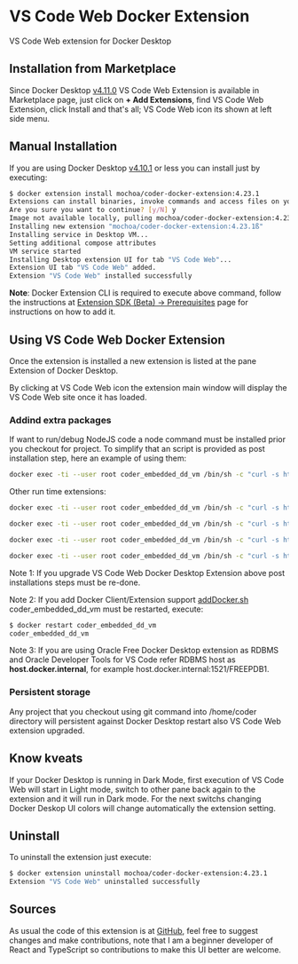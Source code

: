 # VS Code Web Docker Extension

VS Code Web extension for Docker Desktop

## Installation from Marketplace

Since Docker Desktop [v4.11.0](https://docs.docker.com/desktop/release-notes/#docker-desktop-4110) VS Code Web Extension is available in Marketplace page, just click on **+ Add Extensions**, find VS Code Web Extension, click Install and that's all; VS Code Web icon its shown at left side menu.

## Manual Installation

If you are using Docker Desktop [v4.10.1](https://docs.docker.com/desktop/release-notes/#docker-desktop-4101) or less  you can install just by executing:

```bash
$ docker extension install mochoa/coder-docker-extension:4.23.1
Extensions can install binaries, invoke commands and access files on your machine.
Are you sure you want to continue? [y/N] y
Image not available locally, pulling mochoa/coder-docker-extension:4.23.1...
Installing new extension "mochoa/coder-docker-extension:4.23.1ß"
Installing service in Desktop VM...
Setting additional compose attributes
VM service started
Installing Desktop extension UI for tab "VS Code Web"...
Extension UI tab "VS Code Web" added.
Extension "VS Code Web" installed successfully
```

**Note**: Docker Extension CLI is required to execute above command, follow the instructions at [Extension SDK (Beta) -> Prerequisites](https://docs.docker.com/desktop/extensions-sdk/#prerequisites) page for instructions on how to add it.

## Using VS Code Web Docker Extension

Once the extension is installed a new extension is listed at the pane Extension of Docker Desktop.

By clicking at VS Code Web icon the extension main window will display the VS Code Web site once it has loaded.

### Addind extra packages

If want to run/debug NodeJS code a node command must be installed prior you checkout for project.
To simplify that an script is provided as post installation step, here an example of using them:

```bash
docker exec -ti --user root coder_embedded_dd_vm /bin/sh -c "curl -s https://raw.githubusercontent.com/marcelo-ochoa/coder-docker-extension/main/addNodeJS.sh | bash"
```

Other run time extensions:

```bash
docker exec -ti --user root coder_embedded_dd_vm /bin/sh -c "curl -s https://raw.githubusercontent.com/marcelo-ochoa/coder-docker-extension/main/addDocker.sh | bash"
```

```bash
docker exec -ti --user root coder_embedded_dd_vm /bin/sh -c "curl -s https://raw.githubusercontent.com/marcelo-ochoa/coder-docker-extension/main/addJava.sh | bash"
```

```bash
docker exec -ti --user root coder_embedded_dd_vm /bin/sh -c "curl -s https://raw.githubusercontent.com/marcelo-ochoa/coder-docker-extension/main/addPython.sh | bash"
```

```bash
docker exec -ti --user root coder_embedded_dd_vm /bin/sh -c "curl -s https://raw.githubusercontent.com/marcelo-ochoa/coder-docker-extension/main/addOracleDevTools.sh | bash"
```

Note 1: If you upgrade VS Code Web Docker Desktop Extension above post installations steps must be re-done.

Note 2: If you add Docker Client/Extension support [addDocker.sh](https://raw.githubusercontent.com/marcelo-ochoa/coder-docker-extension/main/addDocker.sh) coder_embedded_dd_vm must be restarted, execute:

```bash
$ docker restart coder_embedded_dd_vm
coder_embedded_dd_vm
```

Note 3: If you are using Oracle Free Docker Desktop extension as RDBMS and Oracle Developer Tools for VS Code refer RDBMS host as **host.docker.internal**, for example host.docker.internal:1521/FREEPDB1.

### Persistent storage

Any project that you checkout using git command into /home/coder directory will persistent against Docker Desktop restart also VS Code Web extension upgraded.

## Know kveats

If your Docker Desktop is running in Dark Mode, first execution of VS Code Web will start in Light mode, switch to other pane back again to the extension and it will run in Dark mode. For the next switchs changing Docker Deskop UI colors will change automatically the extension setting.

## Uninstall

To uninstall the extension just execute:

```bash
$ docker extension uninstall mochoa/coder-docker-extension:4.23.1
Extension "VS Code Web" uninstalled successfully
```

## Sources

As usual the code of this extension is at [GitHub](https://github.com/marcelo-ochoa/coder-docker-extension), feel free to suggest changes and make contributions, note that I am a beginner developer of React and TypeScript so contributions to make this UI better are welcome.
